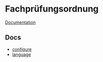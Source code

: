 # Fachprüfungsordnung

[Documentation](https://fpo.bahn.sh/dev)

## Docs

- [configure](docs/configure.md)
- [language](docs/language.md)
